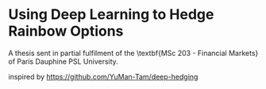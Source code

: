 # Using Deep Learning to Hedge Rainbow Options

A thesis sent in partial fulfilment of the \textbf{MSc 203 - Financial Markets} of Paris Dauphine PSL University.

inspired by https://github.com/YuMan-Tam/deep-hedging
